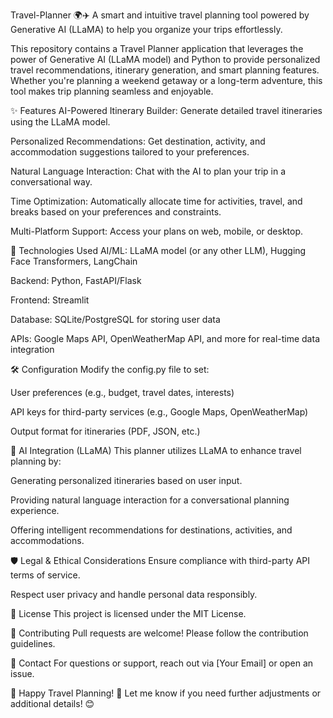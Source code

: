 Travel-Planner 🌍✈️
A smart and intuitive travel planning tool powered by Generative AI (LLaMA) to help you organize your trips effortlessly.

This repository contains a Travel Planner application that leverages the power of Generative AI (LLaMA model) and Python to provide personalized travel recommendations, itinerary generation, and smart planning features. Whether you're planning a weekend getaway or a long-term adventure, this tool makes trip planning seamless and enjoyable.

✨ Features
AI-Powered Itinerary Builder: Generate detailed travel itineraries using the LLaMA model.

Personalized Recommendations: Get destination, activity, and accommodation suggestions tailored to your preferences.

Natural Language Interaction: Chat with the AI to plan your trip in a conversational way.

Time Optimization: Automatically allocate time for activities, travel, and breaks based on your preferences and constraints.

Multi-Platform Support: Access your plans on web, mobile, or desktop.

🚀 Technologies Used
AI/ML: LLaMA model (or any other LLM), Hugging Face Transformers, LangChain

Backend: Python, FastAPI/Flask

Frontend: Streamlit

Database: SQLite/PostgreSQL for storing user data

APIs: Google Maps API, OpenWeatherMap API, and more for real-time data integration

🛠 Configuration
Modify the config.py file to set:

User preferences (e.g., budget, travel dates, interests)

API keys for third-party services (e.g., Google Maps, OpenWeatherMap)

Output format for itineraries (PDF, JSON, etc.)

🤖 AI Integration (LLaMA)
This planner utilizes LLaMA to enhance travel planning by:

Generating personalized itineraries based on user input.

Providing natural language interaction for a conversational planning experience.

Offering intelligent recommendations for destinations, activities, and accommodations.

🛡 Legal & Ethical Considerations
Ensure compliance with third-party API terms of service.

Respect user privacy and handle personal data responsibly.

📜 License
This project is licensed under the MIT License.

🤝 Contributing
Pull requests are welcome! Please follow the contribution guidelines.

📩 Contact
For questions or support, reach out via [Your Email] or open an issue.

🚀 Happy Travel Planning! 🚀
Let me know if you need further adjustments or additional details! 😊
